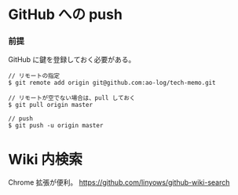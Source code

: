 # GitHub への push

### 前提

GitHub に鍵を登録しておく必要がある。

```
// リモートの指定
$ git remote add origin git@github.com:ao-log/tech-memo.git

// リモートが空でない場合は、pull しておく
$ git pull origin master

// push
$ git push -u origin master
```


# Wiki 内検索

Chrome 拡張が便利。
https://github.com/linyows/github-wiki-search
